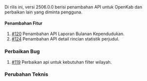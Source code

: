Di rilis ini, versi 2506.0.0 berisi penambahan API untuk OpenKab dan perbaikan lain yang diminta pengguna.

#### Penambahan Fitur

1. [#120](https://github.com/OpenSID/API-Database-Gabungan/issues/120) Penambahan API Laporan Bulanan Kependudukan.
2. [#124](https://github.com/OpenSID/API-Database-Gabungan/issues/124) Penambahan API detail rincian statistik perjudul.

### Perbaikan Bug

1. [#119](https://github.com/OpenSID/API-Database-Gabungan/issues/119) Perbaikan api untuk kebutuhan filter wilayah.

### Perubahan Teknis

